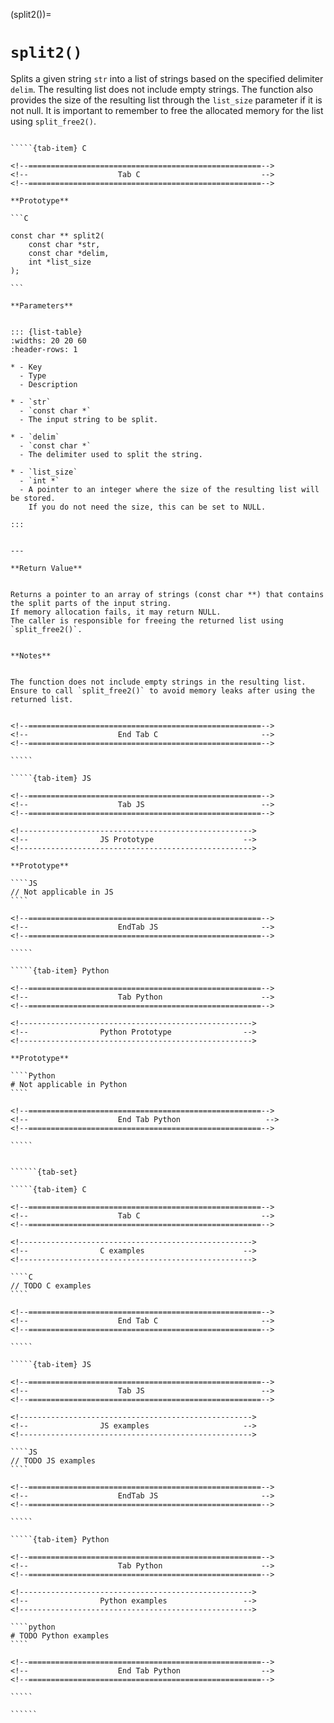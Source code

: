 <!-- ============================================================== -->
(split2())=
# `split2()`
<!-- ============================================================== -->


Splits a given string `str` into a list of strings based on the specified delimiter `delim`. 
The resulting list does not include empty strings. The function also provides the size of the 
resulting list through the `list_size` parameter if it is not null. 
It is important to remember to free the allocated memory for the list using `split_free2()`.


<!------------------------------------------------------------>
<!--                    Prototypes                          -->
<!------------------------------------------------------------>

``````{tab-set}

`````{tab-item} C

<!--====================================================-->
<!--                    Tab C                           -->
<!--====================================================-->

**Prototype**

```C

const char ** split2(
    const char *str,
    const char *delim,
    int *list_size
);

```

**Parameters**


::: {list-table}
:widths: 20 20 60
:header-rows: 1

* - Key
  - Type
  - Description

* - `str`
  - `const char *`
  - The input string to be split.

* - `delim`
  - `const char *`
  - The delimiter used to split the string.

* - `list_size`
  - `int *`
  - A pointer to an integer where the size of the resulting list will be stored. 
    If you do not need the size, this can be set to NULL.

:::


---

**Return Value**


Returns a pointer to an array of strings (const char **) that contains the split parts of the input string. 
If memory allocation fails, it may return NULL. 
The caller is responsible for freeing the returned list using `split_free2()`.


**Notes**


The function does not include empty strings in the resulting list. 
Ensure to call `split_free2()` to avoid memory leaks after using the returned list.


<!--====================================================-->
<!--                    End Tab C                       -->
<!--====================================================-->

`````

`````{tab-item} JS

<!--====================================================-->
<!--                    Tab JS                          -->
<!--====================================================-->

<!---------------------------------------------------->
<!--                JS Prototype                    -->
<!---------------------------------------------------->

**Prototype**

````JS
// Not applicable in JS
````

<!--====================================================-->
<!--                    EndTab JS                       -->
<!--====================================================-->

`````

`````{tab-item} Python

<!--====================================================-->
<!--                    Tab Python                      -->
<!--====================================================-->

<!---------------------------------------------------->
<!--                Python Prototype                -->
<!---------------------------------------------------->

**Prototype**

````Python
# Not applicable in Python
````

<!--====================================================-->
<!--                    End Tab Python                   -->
<!--====================================================-->

`````

``````

<!------------------------------------------------------------>
<!--                    Examples                            -->
<!------------------------------------------------------------>

```````{dropdown} Examples

``````{tab-set}

`````{tab-item} C

<!--====================================================-->
<!--                    Tab C                           -->
<!--====================================================-->

<!---------------------------------------------------->
<!--                C examples                      -->
<!---------------------------------------------------->

````C
// TODO C examples
````

<!--====================================================-->
<!--                    End Tab C                       -->
<!--====================================================-->

`````

`````{tab-item} JS

<!--====================================================-->
<!--                    Tab JS                          -->
<!--====================================================-->

<!---------------------------------------------------->
<!--                JS examples                     -->
<!---------------------------------------------------->

````JS
// TODO JS examples
````

<!--====================================================-->
<!--                    EndTab JS                       -->
<!--====================================================-->

`````

`````{tab-item} Python

<!--====================================================-->
<!--                    Tab Python                      -->
<!--====================================================-->

<!---------------------------------------------------->
<!--                Python examples                 -->
<!---------------------------------------------------->

````python
# TODO Python examples
````

<!--====================================================-->
<!--                    End Tab Python                  -->
<!--====================================================-->

`````

``````

```````

